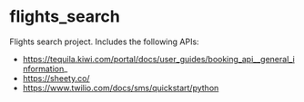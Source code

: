 # flights_search
Flights search project.
Includes the following APIs:
+ https://tequila.kiwi.com/portal/docs/user_guides/booking_api__general_information_
+ https://sheety.co/
+ https://www.twilio.com/docs/sms/quickstart/python
